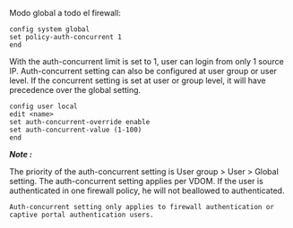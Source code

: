Modo global a todo el firewall:
```
config system global
set policy-auth-concurrent 1
end
```
With the auth-concurrent limit is set to 1, user can login from only 1 source IP.
Auth-concurrent setting can also be configured at user group or user level. If the concurrent setting is set at user or group level, it will have precedence over the global setting.
```
config user local
edit <name>
set auth-concurrent-override enable
set auth-concurrent-value (1-100)
end
```
***Note :***

The priority of the auth-concurrent setting is  User group > User > Global setting.
The auth-concurrent setting applies per VDOM. If the user is authenticated in one firewall policy, he will not beallowed to authenticated.
```
Auth-concurrent setting only applies to firewall authentication or captive portal authentication users.
```

